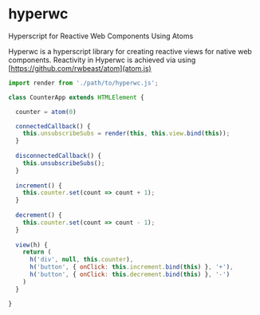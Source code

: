 # hyperwc
Hyperscript for Reactive Web Components Using Atoms

Hyperwc is a hyperscript library for creating reactive views for native web components. Reactivity in Hyperwc is achieved via using [https://github.com/rwbeast/atom](atom.js) 

```javascript
import render from './path/to/hyperwc.js';

class CounterApp extends HTMLElement {

  counter = atom(0)

  connectedCallback() {
    this.unsubscribeSubs = render(this, this.view.bind(this));
  }
  
  disconnectedCallback() {
    this.unsubscribeSubs();
  }
  
  increment() {
    this.counter.set(count => count + 1);
  }
  
  decrement() {
    this.counter.set(count => count - 1);
  }
  
  view(h) {
    return (
      h('div', null, this.counter),
      h('button', { onClick: this.increment.bind(this) }, '+'),
      h('button', { onClick: this.decrement.bind(this) }, '-')
    )
  }

}
```
